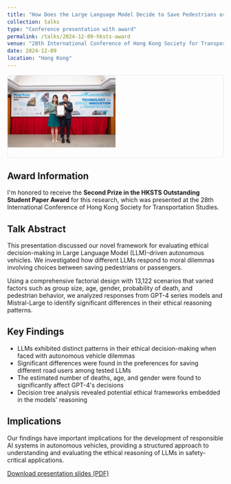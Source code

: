 ```yaml
---
title: "How Does the Large Language Model Decide to Save Pedestrians or Passengers? Evaluation of Ethical Dilemmas in ChatGPT-based Decision-making of Autonomous Vehicles"
collection: talks
type: "Conference presentation with award"
permalink: /talks/2024-12-09-hksts-award
venue: "28th International Conference of Hong Kong Society for Transportation Studies (HKSTS)"
date: 2024-12-09
location: "Hong Kong"
---
```


<div class="talk-images">
  <figure>
    <img src="/images/talks/hksts-2024-discussion.jpg" alt="Discussion session after presentation" style="width: 50%; margin-bottom: 20px;">

  </figure>
</div>

<style>
.talk-images {
  display: flex;
  flex-direction: column;
  gap: 20px;
  margin-bottom: 30px;
}

.talk-images figure {
  margin: 0;
  padding: 0;
  border: 1px solid #eaeaea;
  border-radius: 5px;
  overflow: hidden;
}

.talk-images figcaption {
  padding: 10px;
  background: #f8f9fa;
  font-style: italic;
  font-size: 0.9em;
  text-align: center;
}
</style>

## Award Information

I'm honored to receive the **Second Prize in the HKSTS Outstanding Student Paper Award** for this research, which was presented at the 28th International Conference of Hong Kong Society for Transportation Studies.

## Talk Abstract

This presentation discussed our novel framework for evaluating ethical decision-making in Large Language Model (LLM)-driven autonomous vehicles. We investigated how different LLMs respond to moral dilemmas involving choices between saving pedestrians or passengers.

Using a comprehensive factorial design with 13,122 scenarios that varied factors such as group size, age, gender, probability of death, and pedestrian behavior, we analyzed responses from GPT-4 series models and Mistral-Large to identify significant differences in their ethical reasoning patterns.

## Key Findings

- LLMs exhibited distinct patterns in their ethical decision-making when faced with autonomous vehicle dilemmas
- Significant differences were found in the preferences for saving different road users among tested LLMs
- The estimated number of deaths, age, and gender were found to significantly affect GPT-4's decisions
- Decision tree analysis revealed potential ethical frameworks embedded in the models' reasoning

## Implications

Our findings have important implications for the development of responsible AI systems in autonomous vehicles, providing a structured approach to understanding and evaluating the ethical reasoning of LLMs in safety-critical applications.

[Download presentation slides (PDF)](/files/talks/hksts-2024-llm-ethics-slides.pdf)